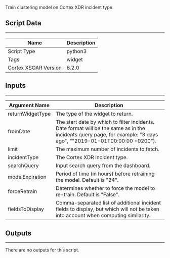 Train clustering model on Cortex XDR incident type.

## Script Data
---

| **Name** | **Description** |
| --- | --- |
| Script Type | python3 |
| Tags | widget |
| Cortex XSOAR Version | 6.2.0 |

## Inputs
---

| **Argument Name** | **Description** |
| --- | --- |
| returnWidgetType | The type of the widget to return. |
| fromDate | The start date by which to filter incidents. Date format will be the same as in the incidents query page, for example: "3 days ago", ""2019-01-01T00:00:00 \+0200"\). |
| limit | The maximum number of incidents to fetch. |
| incidentType | The Cortex XDR incident type. |
| searchQuery | Input search query from the dashboard. |
| modelExpiration | Period of time \(in hours\) before retraining the model. Default is "24". |
| forceRetrain | Determines whether to force the model to re-train. Default is "False". |
| fieldsToDisplay | Comma-separated list of additional incident fields to display, but which will not be taken into account when computing similarity. |

## Outputs
---
There are no outputs for this script.
